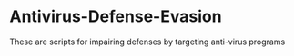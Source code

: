 # Antivirus-Defense-Evasion
These are scripts for impairing defenses by targeting anti-virus programs
